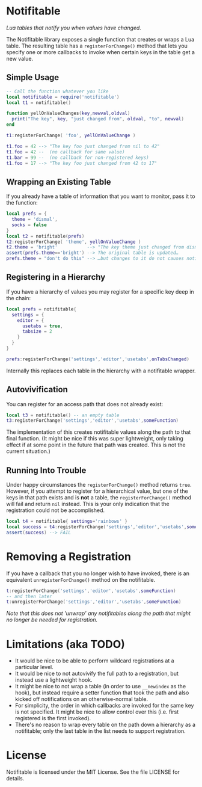 # Notifitable

_Lua tables that notify you when values have changed._

The Notifitable library exposes a single function that creates or wraps
a Lua table. The resulting table has a `registerForChange()` method
that lets you specify one or more callbacks to invoke when certain
keys in the table get a new value.

## Simple Usage

```lua
-- Call the function whatever you like
local notifitable = require('notifitable')
local t1 = notifitable()

function yellOnValueChanges(key,newval,oldval)
  print("The key", key, "just changed from", oldval, "to", newval)
end

t1:registerForChange( 'foo', yellOnValueChange )

t1.foo = 42 --> "The key foo just changed from nil to 42"
t1.foo = 42 --  (no callback for same value)
t1.bar = 99 --  (no callback for non-registered keys)
t1.foo = 17 --> "The key foo just changed from 42 to 17"
```

## Wrapping an Existing Table
If you already have a table of information that you want to monitor, pass it to the function:

```lua
local prefs = {
  theme = 'dismal',
  socks = false
}
local t2 = notifitable(prefs)
t2:registerForChange( 'theme', yellOnValueChange )
t2.theme = 'bright'           --> "The key theme just changed from dismal to bright"
assert(prefs.theme=='bright') --> The original table is updated…
prefs.theme = "don't do this" --> …but changes to it do not causes notifications
```

## Registering in a Hierarchy
If you have a hierarchy of values you may register for a specific key deep in the chain:

```lua
local prefs = notifitable{
  settings = {
    editor = {
      usetabs = true,
      tabsize = 2
    }
  }
}

prefs:registerForChange('settings','editor','usetabs',onTabsChanged)
```

Internally this replaces each table in the hierarchy with a notifitable wrapper.

## Autovivification

You can register for an access path that does not already exist:

```lua
local t3 = notifitable() -- an empty table
t3:registerForChange('settings','editor','usetabs',someFunction)
```

The implementation of this creates notifitable values along the path to that final function. (It might be nice if this was super lightweight, only taking effect if at some point in the future that path was created. This is not the current situation.)

## Running Into Trouble

Under happy circumstances the `registerForChange()` method returns `true`. However, if you attempt to register for a hierarchical value, but one of the keys in that path exists and is **not** a table, the `registerForChange()` method will fail and return `nil` instead. This is your only indication that the registration could not be accomplished.

```lua
local t4 = notifitable{ settings='rainbows' }
local success = t4:registerForChange('settings','editor','usetabs',someFunction)
assert(success) --> FAIL
```

# Removing a Registration
If you have a callback that you no longer wish to have invoked, there is an equivalent `unregisterForChange()` method on the notifitable.

```lua
t:registerForChange('settings','editor','usetabs',someFunction)
-- and then later
t:unregisterForChange('settings','editor','usetabs',someFunction)
```

_Note that this does not 'unwrap' any notifitables along the path that might no longer be needed for registration._

# Limitations (aka TODO)

* It would be nice to be able to perform wildcard registrations at a particular level.
* It would be nice to not autovivify the full path to a registration, but instead use a lightweight hook.
* It might be nice to not wrap a table (in order to use `__newindex` as the hook), but instead require a setter function that took the path and also kicked off notifications on an otherwise-normal table.
* For simplicity, the order in which callbacks are invoked for the same key is not specified. It might be nice to allow control over this (i.e. first registered is the first invoked).
* There's no reason to wrap every table on the path down a hierarchy as a notifitable; only the last table in the list needs to support registration.

# License
Notifitable is licensed under the MIT License.
See the file LICENSE for details.
